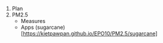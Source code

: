 1. Plan
2. PM2.5
   - Measures
   - Apps (sugarcane)[https://kietpawpan.github.io/EPO10/PM2.5/sugarcane]
     
